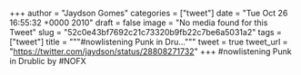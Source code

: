 
+++
author = "Jaydson Gomes"
categories = ["tweet"]
date = "Tue Oct 26 16:55:32 +0000 2010"
draft = false
image = "No media found for this Tweet"
slug = "52c0e43bf7692c21c73320b9fb22c7be6a5031a2"
tags = ["tweet"]
title = """#nowlistening Punk in Dru..."""
tweet = true
tweet_url = "https://twitter.com/jaydson/status/28808271732"
+++
#nowlistening Punk in Drublic by #NOFX
